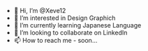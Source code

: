 - 👋 Hi, I’m @Xeve12
- 👀 I’m interested in Design Graphich
- 🌱 I’m currently learning Japanese Language
- 💞️ I’m looking to collaborate on LinkedIn
- 📫 How to reach me - soon...

<!---
Xeve12/Xeve12 is a ✨ special ✨ repository because its `README.md` (this file) appears on your GitHub profile.
You can click the Preview link to take a look at your changes.
--->
